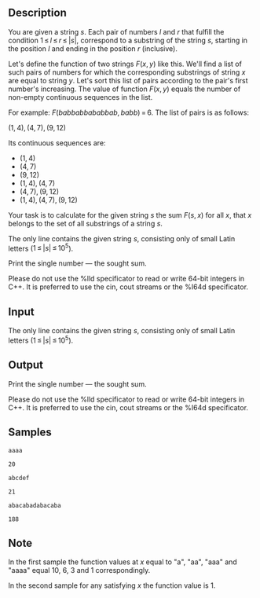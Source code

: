 ## Description

<div><p>You are given a string <span class="tex-span"><i>s</i></span>. Each pair of numbers <span class="tex-span"><i>l</i></span> and <span class="tex-span"><i>r</i></span> that fulfill the condition <span class="tex-span">1 ≤ <i>l</i> ≤ <i>r</i> ≤ |<i>s</i>|</span>, correspond to a substring of the string <span class="tex-span"><i>s</i></span>, starting in the position <span class="tex-span"><i>l</i></span> and ending in the position <span class="tex-span"><i>r</i></span> (inclusive).</p><p>Let's define the function of two strings <span class="tex-span"><i>F</i>(<i>x</i>, <i>y</i>)</span> like this. We'll find a list of such pairs of numbers for which the corresponding substrings of string <span class="tex-span"><i>x</i></span> are equal to string <span class="tex-span"><i>y</i></span>. Let's sort this list of pairs according to the pair's first number's increasing. The value of function <span class="tex-span"><i>F</i>(<i>x</i>, <i>y</i>)</span> equals the number of non-empty continuous sequences in the list.</p><p>For example: <span class="tex-span"><i>F</i>(<i>babbabbababbab</i>, <i>babb</i>) = 6</span>. The list of pairs is as follows:</p><p><span class="tex-span">(1, 4), (4, 7), (9, 12)</span></p><p>Its continuous sequences are: </p><ul> <li> <span class="tex-span">(1, 4)</span> </li><li> <span class="tex-span">(4, 7)</span> </li><li> <span class="tex-span">(9, 12)</span> </li><li> <span class="tex-span">(1, 4), (4, 7)</span> </li><li> <span class="tex-span">(4, 7), (9, 12)</span> </li><li> <span class="tex-span">(1, 4), (4, 7), (9, 12)</span> </li></ul><p>Your task is to calculate for the given string <span class="tex-span"><i>s</i></span> the sum <span class="tex-span"><i>F</i>(<i>s</i>, <i>x</i>)</span> for all <span class="tex-span"><i>x</i></span>, that <span class="tex-span"><i>x</i></span> belongs to the set of all substrings of a string <span class="tex-span"><i>s</i></span>.</p></div><div class="input-specification"><p>The only line contains the given string <span class="tex-span"><i>s</i></span>, consisting only of small Latin letters (<span class="tex-span">1 ≤ |<i>s</i>| ≤ 10<sup class="upper-index">5</sup></span>).</p></div><div class="output-specification"><p>Print the single number — the sought sum.</p><p>Please do not use the %lld specificator to read or write 64-bit integers in С++. It is preferred to use the cin, cout streams or the %I64d specificator.</p></div>


## Input

<p>The only line contains the given string <span class="tex-span"><i>s</i></span>, consisting only of small Latin letters (<span class="tex-span">1 ≤ |<i>s</i>| ≤ 10<sup class="upper-index">5</sup></span>).</p>


## Output

<p>Print the single number — the sought sum.</p><p>Please do not use the %lld specificator to read or write 64-bit integers in С++. It is preferred to use the cin, cout streams or the %I64d specificator.</p>


## Samples

```input1
aaaa

```

```output1
20

```






```input2
abcdef

```

```output2
21

```






```input3
abacabadabacaba

```

```output3
188

```




## Note

<p>In the first sample the function values at <span class="tex-span"><i>x</i></span> equal to "a", "aa", "aaa" and "aaaa" equal 10, 6, 3 and 1 correspondingly.</p><p>In the second sample for any satisfying <span class="tex-span"><i>x</i></span> the function value is 1.</p>

